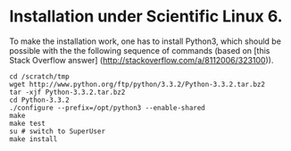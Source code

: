 # Installation under Scientific Linux 6.

To make the installation work, one has to install Python3, which should be
possible with the the following sequence of commands (based on
[this Stack Overflow answer] (http://stackoverflow.com/a/8112006/323100)).

    cd /scratch/tmp
    wget http://www.python.org/ftp/python/3.3.2/Python-3.3.2.tar.bz2
    tar -xjf Python-3.3.2.tar.bz2
    cd Python-3.3.2
    ./configure --prefix=/opt/python3 --enable-shared
    make
    make test
    su # switch to SuperUser
    make install
